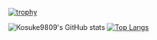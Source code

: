 
[![trophy](https://github-profile-trophy.vercel.app/?username=kosuke9809&theme=onedark)](https://github.com/ryo-ma/github-profile-trophy)


![Kosuke9809's GitHub stats](https://github-readme-stats.vercel.app/api?username=kosuke9809&show_icons=true&theme=radical)
[![Top Langs](https://github-readme-stats.vercel.app/api/top-langs/?username=kosuke9809&langs_count=8)](https://github.com/anuraghazra/github-readme-stats)
<!---
kosuke9809/kosuke9809 is a ✨ special ✨ repository because its `README.md` (this file) appears on your GitHub profile.
You can click the Preview link to take a look at your changes.
--->
